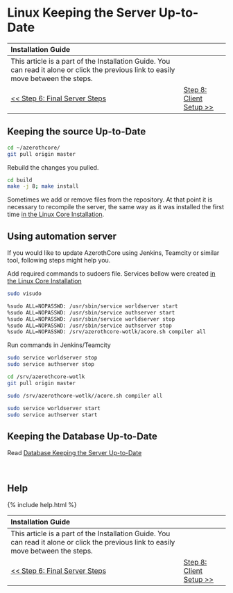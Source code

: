 # Linux Keeping the Server Up-to-Date

| Installation Guide                                                                                                                   |                                         |
| :----------------------------------------------------------------------------------------------------------------------------------- | :-------------------------------------- |
| This article is a part of the Installation Guide. You can read it alone or click the previous link to easily move between the steps. |
| [<< Step 6: Final Server Steps](final-server-steps)                                                                                  | [Step 8: Client Setup >>](client-setup) |

## Keeping the source Up-to-Date

```sh
cd ~/azerothcore/
git pull origin master
```

Rebuild the changes you pulled.

```sh
cd build
make -j 8; make install
```

Sometimes we add or remove files from the repository. At that point it is necessary to recompile the server, the same way as it was installed the first time [in the Linux Core Installation](linux-core-installation#configuring-for-compiling).

## Using automation server
If you would like to update AzerothCore using Jenkins, Teamcity or similar tool, following steps might help you.

Add required commands to sudoers file. Services bellow were created [in the Linux Core Installation](linux-core-installation#services)
```sh
sudo visudo

%sudo ALL=NOPASSWD: /usr/sbin/service worldserver start
%sudo ALL=NOPASSWD: /usr/sbin/service authserver start
%sudo ALL=NOPASSWD: /usr/sbin/service worldserver stop
%sudo ALL=NOPASSWD: /usr/sbin/service authserver stop
%sudo ALL=NOPASSWD: /srv/azerothcore-wotlk/acore.sh compiler all
```

Run commands in Jenkins/Teamcity
```sh
sudo service worldserver stop
sudo service authserver stop

cd /srv/azerothcore-wotlk
git pull origin master

sudo /srv/azerothcore-wotlk//acore.sh compiler all

sudo service worldserver start
sudo service authserver start
```


## Keeping the Database Up-to-Date

Read [Database Keeping the Server Up-to-Date](database-keeping-the-server-up-to-date)

<br>

## Help

{% include help.html %}

| Installation Guide                                                                                                                   |                                         |
| :----------------------------------------------------------------------------------------------------------------------------------- | :-------------------------------------- |
| This article is a part of the Installation Guide. You can read it alone or click the previous link to easily move between the steps. |
| [<< Step 6: Final Server Steps](final-server-steps)                                                                                  | [Step 8: Client Setup >>](client-setup) |
